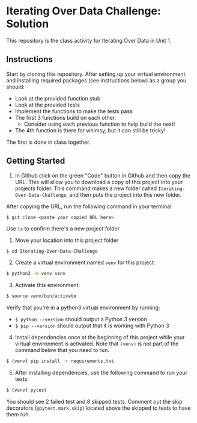 # Iterating Over Data Challenge: Solution
This repository is the class activity for Iterating Over Data in Unit 1.

## Instructions
Start by cloning this repository. After setting up your virtual environment and installing required packages (see instructions below) as a group you should: 
- Look at the provided function stub
- Look at the provided tests
- Implement the functions to make the tests pass
- The first 3 functions build on each other.
    - Consider using each previous function to help build the next!
- The 4th function is there for whimsy, but it can still be tricky!

The first is done in class together.

## Getting Started
1. In Github click on the green "Code" button in Github and then copy the URL. This will allow you to download a copy of this project into your projects folder. This command makes a new folder called `Iterating-Over-Data-Challenge`, and then puts the project into this new folder. 

After copying the URL, run the following command in your terminal:

```
$ git clone <paste your copied URL here>
```

Use `ls` to confirm there's a new project folder

1. Move your location into this project folder

```bash
$ cd Iterating-Over-Data-Challenge
```

2. Create a virtual environment named `venv` for this project:

```bash
$ python3 -m venv venv
```

3. Activate this environment:

```bash
$ source venv/bin/activate
```

Verify that you're in a python3 virtual environment by running:

- `$ python --version` should output a Python 3 version
- `$ pip --version` should output that it is working with Python 3

4. Install dependencies once at the beginning of this project while your virtual environment is activated. Note that `(venv)` is not part of the command below that you need to run.

```bash
$ (venv) pip install -r requirements.txt
```
5. After installing dependencies, use the following command to run your tests:
   
```bash
$ (venv) pytest
```

You should see 2 failed test and 8 skipped tests. Comment out the skip decorators (`@pytest.mark.skip`) located above the skipped to tests to have them run. 